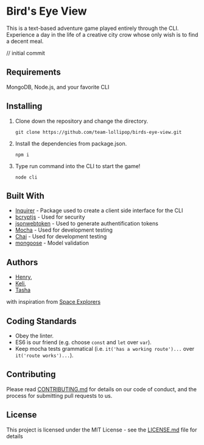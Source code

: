 # Bird's Eye View

This is a text-based adventure game played entirely through the CLI. Experience a day in the life of a creative city crow whose only wish is to find a decent meal.

// initial commit

## Requirements

MongoDB, Node.js, and your favorite CLI

## Installing

1. Clone down the repository and change the directory.

    ```
    git clone https://github.com/team-lollipop/birds-eye-view.git
    ```
2. Install the dependencies from package.json.

    ```
    npm i
    ```
3. Type run command into the CLI to start the game!

    ```
    node cli
    ```

## Built With

* [Inquirer](https://www.npmjs.com/package/inquirer) - Package used to create a client side interface for the CLI
* [bcryptjs](https://github.com/dcodeIO/bcrypt.js/blob/master/README.md) - Used for security
* [jsonwebtoken](https://www.npmjs.com/package/jsonwebtoken) - Used to generate authentification tokens
* [Mocha](https://mochajs.org/#installation) - Used for development testing
* [Chai](http://www.chaijs.com/) - Used for development testing
* [mongoose](http://mongoosejs.com/docs/api.html) - Model validation

## Authors

* [Henry](https://github.com/hnrzzle),
* [Keli](https://github.com/kelihansen),
* [Tasha](https://github.com/Tashazun)

with inspiration from [Space Explorers](https://github.com/ZacIsLate/SpaceExplorers)

## Coding Standards

* Obey the linter.
* ES6 is our friend (e.g. choose `const` and `let` over `var`).
* Keep mocha tests grammatical (i.e. `it('has a working route')...` over `it('route works')...`).

## Contributing

Please read [CONTRIBUTING.md](https://gist.github.com/PurpleBooth/b24679402957c63ec426) for details on our code of conduct, and the process for submitting pull requests to us.

## License

This project is licensed under the MIT License - see the [LICENSE.md](LICENSE.md) file for details
